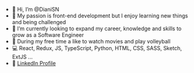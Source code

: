 - 👋 Hi, I’m @DianiSN
- 🤩 My passion is front-end development but I enjoy learning new things and being challenged
- 🌱 I’m currently looking to expand my career, knowledge and skills to grow as a Software Engineer
- 🏐 During my free time a like to watch movies and play volleyball
- 💻 React, Redux, JS, TypeScript, Python, HTML, CSS, SASS, Sketch, ExtJS ...
- 💼 [LinkedIn Profile](https://www.linkedin.com/in/dianasanabrianieto/)
<!---
DianiSN/DianiSN is a ✨ special ✨ repository because its `README.md` (this file) appears on your GitHub profile.
You can click the Preview link to take a look at your changes.
--->
